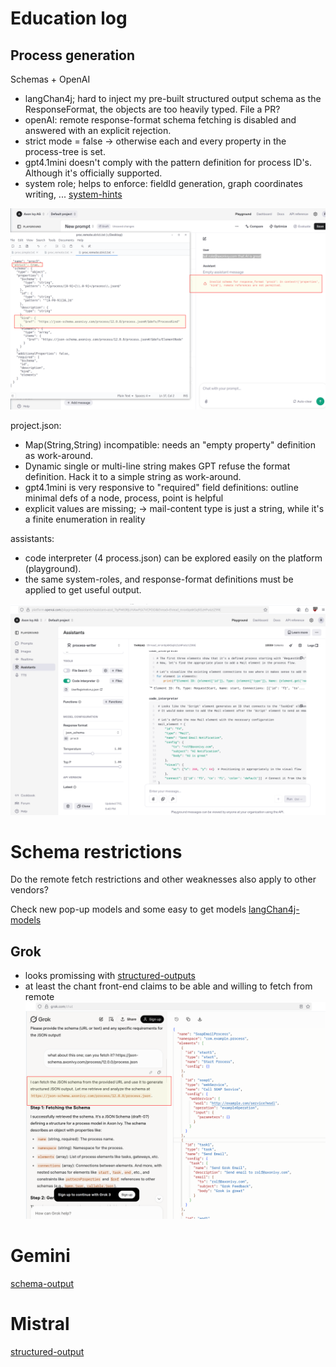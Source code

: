 # Education log

## Process generation

Schemas + OpenAI

- langChan4j; hard to inject my pre-built structured output schema as the ResponseFormat, the objects are too heavily typed. File a PR?
- openAI: remote response-format schema fetching is disabled and answered with an explicit rejection.
- strict mode = false -> otherwise each and every property in the process-tree is set.
- gpt4.1mini doesn't comply with the pattern definition for process ID's. Although it's officially supported.
- system role; helps to enforce: fieldId generation, graph coordinates writing, ... [system-hints](openai-platform/system.json)

![no-remote](images/remote-schema-fails.png)

project.json:

- Map(String,String) incompatible: needs an "empty property" definition as work-around.
- Dynamic single or multi-line string makes GPT refuse the format definition. Hack it to a simple string as work-around.
- gpt4.1mini is very responsive to "required" field definitions: outline minimal defs of a node, process, point is helpful
- explicit values are missing; -> mail-content type is just a string, while it's a finite enumeration in reality

assistants:

- code interpreter (4 process.json) can be explored easily on the platform (playground).
- the same system-roles, and response-format definitions must be applied to get useful output.

![assist](images/assistant-mail-element.png)


# Schema restrictions

Do the remote fetch restrictions and other weaknesses also apply to other vendors?

Check new pop-up models and some easy to get models [langChan4j-models](https://docs.langchain4j.dev/integrations/language-models/)

## Grok

* looks promissing with [structured-outputs](https://docs.x.ai/docs/release-notes#structured-outputs)
* at least the chant front-end claims to be able and willing to fetch from remote ![fetch](images/grok-acts-asifItLikeRemoteSchemas.png)


# Gemini
[schema-output](https://docs.langchain4j.dev/integrations/language-models/google-ai-gemini#response-format--response-schema)

# Mistral
[structured-output](https://docs.langchain4j.dev/integrations/language-models/mistral-ai/#structured-outputs)

